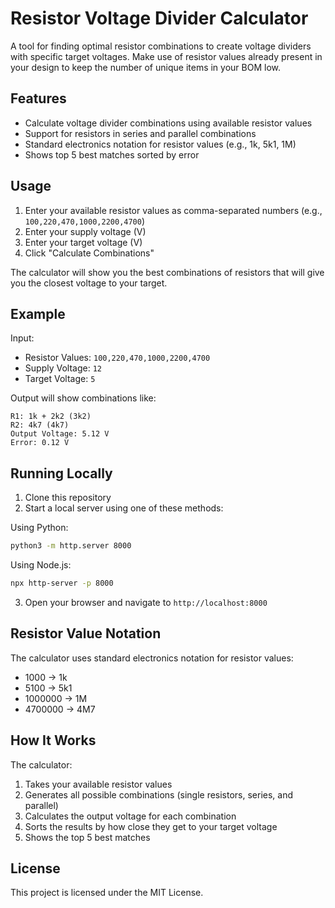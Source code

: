 # Resistor Voltage Divider Calculator

A tool for finding optimal resistor combinations to create voltage dividers with specific target voltages. Make use of resistor values already present in your design to keep the number of unique items in your BOM low.

## Features

- Calculate voltage divider combinations using available resistor values
- Support for resistors in series and parallel combinations
- Standard electronics notation for resistor values (e.g., 1k, 5k1, 1M)
- Shows top 5 best matches sorted by error

## Usage

1. Enter your available resistor values as comma-separated numbers (e.g., `100,220,470,1000,2200,4700`)
2. Enter your supply voltage (V)
3. Enter your target voltage (V)
4. Click "Calculate Combinations"

The calculator will show you the best combinations of resistors that will give you the closest voltage to your target.

## Example

Input:
- Resistor Values: `100,220,470,1000,2200,4700`
- Supply Voltage: `12`
- Target Voltage: `5`

Output will show combinations like:
```
R1: 1k + 2k2 (3k2)
R2: 4k7 (4k7)
Output Voltage: 5.12 V
Error: 0.12 V
```

## Running Locally

1. Clone this repository
2. Start a local server using one of these methods:

Using Python:
```bash
python3 -m http.server 8000
```

Using Node.js:
```bash
npx http-server -p 8000
```

3. Open your browser and navigate to `http://localhost:8000`

## Resistor Value Notation

The calculator uses standard electronics notation for resistor values:
- 1000 → 1k
- 5100 → 5k1
- 1000000 → 1M
- 4700000 → 4M7

## How It Works

The calculator:
1. Takes your available resistor values
2. Generates all possible combinations (single resistors, series, and parallel)
3. Calculates the output voltage for each combination
4. Sorts the results by how close they get to your target voltage
5. Shows the top 5 best matches


## License

This project is licensed under the MIT License.

